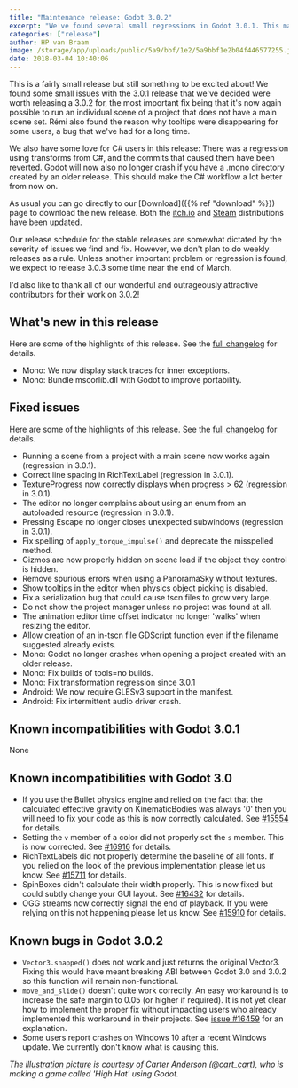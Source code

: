 ```yaml
---
title: "Maintenance release: Godot 3.0.2"
excerpt: "We've found several small regressions in Godot 3.0.1. This maintenance release addresses these and also add some features for our C# users."
categories: ["release"]
author: HP van Braam
image: /storage/app/uploads/public/5a9/bbf/1e2/5a9bbf1e2b04f446577255.jpg
date: 2018-03-04 10:40:06
---
```


This is a fairly small release but still something to be excited about! We found some small issues with the 3.0.1 release that we've decided were worth releasing a 3.0.2 for, the most important fix being that it's now again possible to run an individual scene of a project that does not have a main scene set. Rémi also found the reason why tooltips were disappearing for some users, a bug that we've had for a long time.

We also have some love for C# users in this release: There was a regression using transforms from C#, and the commits that caused them have been reverted. Godot will now also no longer crash if you have a .mono directory created by an older release. This should make the C# workflow a lot better from now on.

As usual you can go directly to our [Download]({{% ref "download" %}}) page to download the new release. Both the [itch.io](https://godotengine.itch.io/godot) and [Steam](https://store.steampowered.com/app/404790) distributions have been updated.

Our release schedule for the stable releases are somewhat dictated by the severity of issues we find and fix. However, we don't plan to do weekly releases as a rule. Unless another important problem or regression is found, we expect to release 3.0.3 some time near the end of March.

I'd also like to thank all of our wonderful and outrageously attractive contributors for their work on 3.0.2!

## What's new in this release

Here are some of the highlights of this release. See the [full changelog](http://downloads.tuxfamily.org/godotengine/3.0.2/Godot_v3.0.2-stable_changelog.txt) for details.

* Mono: We now display stack traces for inner exceptions.
* Mono: Bundle mscorlib.dll with Godot to improve portability.

## Fixed issues

Here are some of the highlights of this release. See the [full changelog](http://downloads.tuxfamily.org/godotengine/3.0.2/Godot_v3.0.2-stable_changelog.txt) for details.

* Running a scene from a project with a main scene now works again (regression in 3.0.1).
* Correct line spacing in RichTextLabel (regression in 3.0.1).
* TextureProgress now correctly displays when progress > 62 (regression in 3.0.1).
* The editor no longer complains about using an enum from an autoloaded resource (regression in 3.0.1).
* Pressing Escape no longer closes unexpected subwindows (regression in 3.0.1).
* Fix spelling of `apply_torque_impulse()` and deprecate the misspelled method.
* Gizmos are now properly hidden on scene load if the object they control is hidden.
* Remove spurious errors when using a PanoramaSky without textures.
* Show tooltips in the editor when physics object picking is disabled.
* Fix a serialization bug that could cause tscn files to grow very large.
* Do not show the project manager unless no project was found at all.
* The animation editor time offset indicator no longer 'walks' when resizing the editor.
* Allow creation of an in-tscn file GDScript function even if the filename suggested already exists.
* Mono: Godot no longer crashes when opening a project created with an older release.
* Mono: Fix builds of tools=no builds.
* Mono: Fix transformation regression since 3.0.1
* Android: We now require GLESv3 support in the manifest.
* Android: Fix intermittent audio driver crash.

## Known incompatibilities with Godot 3.0.1

None

## Known incompatibilities with Godot 3.0

* If you use the Bullet physics engine and relied on the fact that the calculated effective gravity on KinematicBodies was always '0' then you will need to fix your code as this is now correctly calculated. See [#15554](https://github.com/godotengine/godot/issues/15554) for details.
* Setting the `v` member of a color did not properly set the `s` member. This is now corrected. See [#16916](https://github.com/godotengine/godot/pull/16916) for details.
* RichTextLabels did not properly determine the baseline of all fonts. If you relied on the look of the previous implementation please let us know. See [#15711](https://github.com/godotengine/godot/pull/15711) for details.
* SpinBoxes didn't calculate their width properly. This is now fixed but could subtly change your GUI layout. See [#16432](https://github.com/godotengine/godot/pull/16432) for details.
* OGG streams now correctly signal the end of playback. If you were relying on this not happening please let us know. See [#15910](https://github.com/godotengine/godot/pull/15910) for details.

## <a id="known-bugs"></a> Known bugs in Godot 3.0.2

* `Vector3.snapped()` does not work and just returns the original Vector3. Fixing this would have meant breaking ABI between Godot 3.0 and 3.0.2 so this function will remain non-functional.
* `move_and_slide()` doesn't quite work correctly. An easy workaround is to increase the safe margin to 0.05 (or higher if required). It is not yet clear how to implement the proper fix without impacting users who already implemented this workaround in their projects. See [issue #16459](https://github.com/godotengine/godot/issues/16459) for an explanation.
* Some users report crashes on Windows 10 after a recent Windows update. We currently don't know what is causing this.

*The [illustration picture](https://twitter.com/cart_cart/status/970194850460004352) is courtesy of Carter Anderson ([@cart_cart](https://twitter.com/cart_cart)), who is making a game called 'High Hat' using Godot.*
